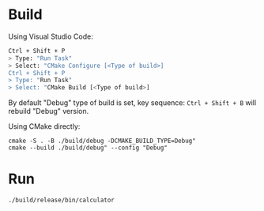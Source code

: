 # Build
Using Visual Studio Code:
```bash
Ctrl + Shift + P
> Type: "Run Task"
> Select: "CMake Configure [<Type of build>]
Ctrl + Shift + P
> Type: "Run Task"
> Select: "CMake Build [<Type of build>]
```
By default "Debug" type of build is set, key sequence: `Ctrl + Shift + B` will rebuild "Debug" version.

Using CMake directly:
```
cmake -S . -B ./build/debug -DCMAKE_BUILD_TYPE=Debug"
cmake --build ./build/debug" --config "Debug"
```

# Run
```bash
./build/release/bin/calculator
```